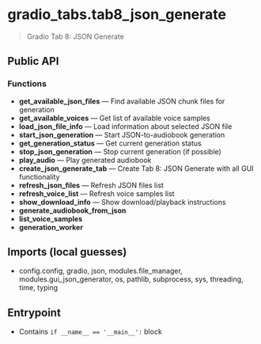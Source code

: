 # gradio_tabs.tab8_json_generate

> Gradio Tab 8: JSON Generate

## Public API


### Functions
- **get_available_json_files** — Find available JSON chunk files for generation
- **get_available_voices** — Get list of available voice samples
- **load_json_file_info** — Load information about selected JSON file
- **start_json_generation** — Start JSON-to-audiobook generation
- **get_generation_status** — Get current generation status
- **stop_json_generation** — Stop current generation (if possible)
- **play_audio** — Play generated audiobook
- **create_json_generate_tab** — Create Tab 8: JSON Generate with all GUI functionality
- **refresh_json_files** — Refresh JSON files list
- **refresh_voice_list** — Refresh voice samples list
- **show_download_info** — Show download/playback instructions
- **generate_audiobook_from_json**
- **list_voice_samples**
- **generation_worker**

## Imports (local guesses)
- config.config, gradio, json, modules.file_manager, modules.gui_json_generator, os, pathlib, subprocess, sys, threading, time, typing

## Entrypoint
- Contains `if __name__ == '__main__':` block